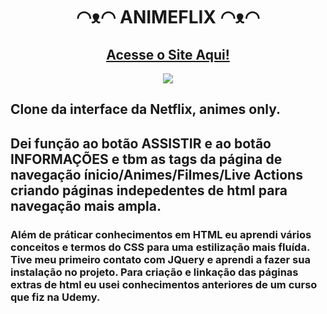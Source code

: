 <h1 align="center">◠ᴥ◠  ANIMEFLIX  ◠ᴥ◠</h1>
<div align="center">

<h2><a href="https://kadu1811.github.io/Animeflix/">Acesse o Site Aqui!</a></h2>
<img src="https://user-images.githubusercontent.com/83604920/162511495-83fe989c-b4e4-4e1e-9170-c998bd9a2195.png">
</div>

<h2>Clone da interface da Netflix, animes only.</h2>

<h2>Dei função ao botão ASSISTIR e ao botão INFORMAÇÕES e tbm as tags da página de navegação ínicio/Animes/Filmes/Live Actions criando páginas indepedentes de html para navegação mais ampla.</h2>

<h3>Além de práticar conhecimentos em HTML eu aprendi vários conceitos e termos do CSS para uma estilização mais fluída. Tive meu primeiro contato com JQuery e aprendi a fazer sua instalação no projeto. Para criação e linkação das páginas extras de html eu usei conhecimentos anteriores de um curso que fiz na Udemy.</h3>

